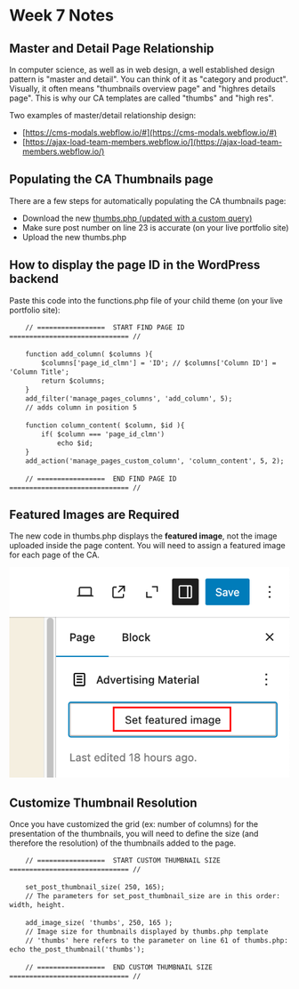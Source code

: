 # Week 7 Notes

## Master and Detail Page Relationship

In computer science, as well as in web design, a well established design pattern is "master and detail". You can think of it as "category and product". Visually, it often means "thumbnails overview page" and "highres details page". This is why our CA templates are called "thumbs" and "high res". 

Two examples of master/detail relationship design:

- [https://cms-modals.webflow.io/#](https://cms-modals.webflow.io/#)
- [https://ajax-load-team-members.webflow.io/](https://ajax-load-team-members.webflow.io/)


## Populating the CA Thumbnails page

There are a few steps for automatically populating the CA thumbnails page:

- Download the new [thumbs.php (updated with a custom query)](./week-7/thumbs.php)
- Make sure post number on line 23 is accurate (on your live portfolio site)
- Upload the new thumbs.php


## How to display the page ID in the WordPress backend

Paste this code into the functions.php file of your child theme (on your live portfolio site):

        // =================  START FIND PAGE ID ============================== //

        function add_column( $columns ){
            $columns['page_id_clmn'] = 'ID'; // $columns['Column ID'] = 'Column Title';
            return $columns;
        }
        add_filter('manage_pages_columns', 'add_column', 5);
        // adds column in position 5

        function column_content( $column, $id ){
            if( $column === 'page_id_clmn')
                echo $id;
        }
        add_action('manage_pages_custom_column', 'column_content', 5, 2);

        // =================  END FIND PAGE ID ============================== //


## Featured Images are Required

The new code in thumbs.php displays the **featured image**, not the image uploaded inside the page content. You will need to assign a featured image for each page of the CA.

![Set Featured Image in WordPress](./week-7/set-featured-image.png)


## Customize Thumbnail Resolution

Once you have customized the grid (ex: number of columns) for the presentation of the thumbnails, you will need to define the size (and therefore the resolution) of the thumbnails added to the page.


        // =================  START CUSTOM THUMBNAIL SIZE ============================== //

        set_post_thumbnail_size( 250, 165);
        // The parameters for set_post_thumbnail_size are in this order: width, height.

        add_image_size( 'thumbs', 250, 165 );
        // Image size for thumbnails displayed by thumbs.php template
        // 'thumbs' here refers to the parameter on line 61 of thumbs.php: echo the_post_thumbnail('thumbs');

        // =================  END CUSTOM THUMBNAIL SIZE ============================== //
